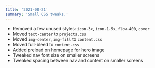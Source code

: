 ```yaml
---
title: '2021-08-21'
summary: 'Small CSS tweaks.'
---
```


* Removed a few unused styles: ```icon-3x```, ```icon-1-5x```, ```flow-400```, ```cover```
* Moved ```text-center``` to ```projects.css```
* Moved ```img-center```, ```img-fill``` to ```content.css```
* Moved full-bleed to ```content.css```
* Added preload on homepage for hero image
* Tweaked nav font size on smaller screens
* Tweaked spacing between nav and content on smaller screens

